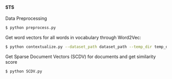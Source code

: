 #### STS

Data Preprocessing 
```sh
$ python preprocess.py 
```
Get word vectors for all words in vocabulary through Word2Vec:
```sh
$ python contextualize.py --dataset_path dataset_path --temp_dir temp_dir --gpu_id 0
```
Get Sparse Document Vectors (SCDV) for documents and get similarity score
```sh
$ python SCDV.py
```
